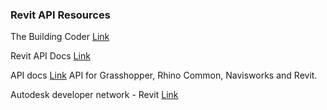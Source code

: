 ### Revit API Resources 

The Building Coder [Link](https://thebuildingcoder.typepad.com/)

Revit API Docs [Link](https://www.revitapidocs.com/)

API docs [Link](https://apidocs.co/#) API for Grasshopper, Rhino Common, Navisworks and Revit.

Autodesk developer network - Revit [Link](https://www.autodesk.com/developer-network/platform-technologies/revit)


